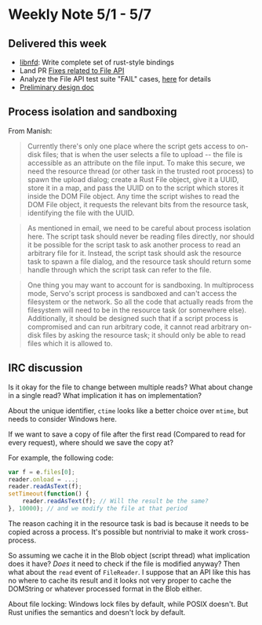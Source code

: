 # Weekly Note 5/1 - 5/7

## Delivered this week
- [libnfd](https://github.com/izgzhen/nfd): Write complete set of rust-style bindings
- Land PR [Fixes related to File API](https://github.com/servo/servo/pull/10873)
- Analyze the File API test suite "FAIL" cases, [here](../notes/File-AP-WPT.md) for details
- [Preliminary design doc](../notes/file-support-design-doc.md)

## Process isolation and sandboxing
From Manish:

> Currently there's only one place where the script gets access to on-disk files; that is when the user selects a file to upload -- the file is accessible as an attribute on the file input. To make this secure, we need the resource thread (or other task in the trusted root process) to spawn the upload dialog; create a Rust File object, give it a UUID, store it in a map, and pass the UUID on to the script which stores it inside the DOM File object. Any time the script wishes to read the DOM File object, it requests the relevant bits from the resource task, identifying the file with the UUID.

> As mentioned in email, we need to be careful about process isolation here. The script task should never be reading files directly, nor should it be possible for the script task to ask another process to read an arbitrary file for it. Instead, the script task should ask the resource task to spawn a file dialog, and the resource task should return some handle through which the script task can refer to the file.

> One thing you may want to account for is sandboxing. In multiprocess mode, Servo's script process is sandboxed and can't access the filesystem or the network. So all the code that actually reads from the filesystem will need to be in the resource task (or somewhere else). Additionally, it should be designed such that if a script process is compromised and can run arbitrary code, it cannot read arbitrary on-disk files by asking the resource task; it should only be able to read files which it is allowed to.

## IRC discussion
Is it okay for the file to change between multiple reads? What about change in a single read? What implication it has on implementation?

About the unique identifier, `ctime` looks like a better choice over `mtime`, but needs to consider Windows here.

If we want to save a copy of file after the first read (Compared to read for every request), where should we save the copy at?

For example, the following code:

```js
var f = e.files[0];
reader.onload = ...;
reader.readAsText(f);
setTimeout(function() {
    reader.readAsText(f); // Will the result be the same?
}, 10000); // and we modify the file at that period
```
The reason caching it in the resource task is bad is because it needs to be copied across a process. It's possible but nontrivial to make it work cross-process.

So assuming we cache it in the Blob object (script thread) what implication does it have? *Does* it need to check if the file is modified anyway? Then what about the `read` event of `FileReader`. I suppose that an API like this has no where to cache its result and it looks not very proper to cache the DOMString or whatever processed format in the Blob either.

About file locking: Windows lock files by default, while POSIX doesn't. But Rust unifies the semantics and doesn't lock by default.






